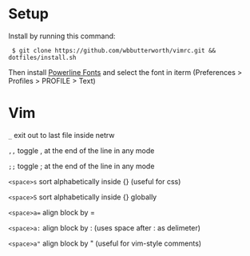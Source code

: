 # Setup

Install by running this command:

```
 $ git clone https://github.com/wbbutterworth/vimrc.git && dotfiles/install.sh
```

Then install [Powerline Fonts](https://github.com/powerline/fonts) and select the font in iterm (Preferences > Profiles > PROFILE > Text)

# Vim

```_``` exit out to last file inside netrw  

```,,``` toggle , at the end of the line in any mode  

```;;``` toggle ; at the end of the line in any mode  

```<space>s``` sort alphabetically inside {} (useful for css)  

```<space>S``` sort alphabetically inside {} globally  

```<space>a=``` align block by =  

```<space>a:``` align block by : (uses space after : as delimeter)  

```<space>a"``` align block by " (useful for vim-style comments)  
